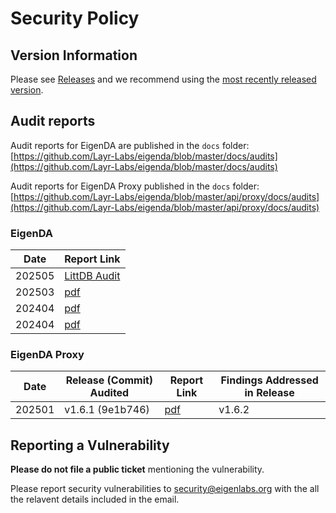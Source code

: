 # Security Policy

## Version Information

Please see [Releases](https://github.com/Layr-Labs/eigenda/releases) and we recommend using the [most recently released version](https://github.com/Layr-Labs/eigenda/releases/latest).

## Audit reports

Audit reports for EigenDA are published in the `docs` folder: [https://github.com/Layr-Labs/eigenda/blob/master/docs/audits](https://github.com/Layr-Labs/eigenda/blob/master/docs/audits)

Audit reports for EigenDA Proxy published in the `docs` folder: [https://github.com/Layr-Labs/eigenda/blob/master/api/proxy/docs/audits](https://github.com/Layr-Labs/eigenda/blob/master/api/proxy/docs/audits)

### EigenDA
| Date | Report Link |
| ------- | ----------- |
| 202505 | [LittDB Audit](https://github.com/Layr-Labs/eigenda/blob/master/docs/audits/ChainLight_EigenDA_LittDB_Security_Audit_Report_Rev_1.1.pdf) 
| 202503 | [pdf](https://github.com/Layr-Labs/eigenda/blob/master/docs/audits/Sigma_Prime_EigenDA_Blazar_Security_Assessment_Report.pdf) |
| 202404 | [pdf](https://github.com/Layr-Labs/eigenda/blob/master/docs/audits/Sigma_Prime_EigenDA_Offchain_Security_Assessment_Report.pdf) |
| 202404 | [pdf](https://github.com/Layr-Labs/eigenda/blob/master/docs/audits/spearbit-report-generator-eigenlayer-vciso-final.pdf) |

### EigenDA Proxy
| Date | Release (Commit) Audited | Report Link | Findings Addressed in Release |
| ------- | ----------- | ----------- | ----------- |
| 202501 | v1.6.1 (9e1b746)	| [pdf](https://github.com/Layr-Labs/eigenda/blob/master/api/proxy/docs/audits/Sigma_Prime_EigenDA_Proxy_Security_Assessment_Report.pdf) | v1.6.2 |

## Reporting a Vulnerability

**Please do not file a public ticket** mentioning the vulnerability.

Please report security vulnerabilities to security@eigenlabs.org with the all the relavent details included in the email.

